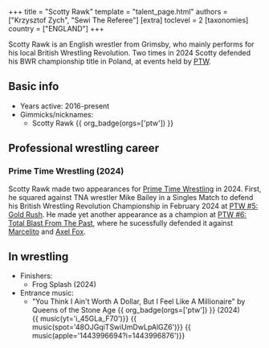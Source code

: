 +++
title = "Scotty Rawk"
template = "talent_page.html"
authors = ["Krzysztof Zych", "Sewi The Referee"]
[extra]
toclevel = 2
[taxonomies]
country = ["ENGLAND"]
+++

Scotty Rawk is an English wrestler from Grimsby, who mainly performs for his local British Wrestling Revolution. Two times in 2024 Scotty defended his BWR championship title in Poland, at events held by [PTW](@/o/ptw.md).

## Basic info

* Years active: 2016-present
* Gimmicks/nicknames:
  - Scotty Rawk {{ org_badge(orgs=['ptw']) }}

## Professional wrestling career

### Prime Time Wrestling (2024)

Scotty Rawk made two appearances for [Prime Time Wrestling](@/o/ptw.md) in 2024. First, he squared against TNA wrestler Mike Bailey in a Singles Match to defend his British Wrestling Revolution Championship in February 2024 at [PTW #5: Gold Rush](@/e/ptw/2024-02-03-ptw-5-gold-rush.md). He made yet another appearance as a champion at [PTW #6: Total Blast From The Past](@/e/ptw/2024-05-11-ptw-6.md), where he sucessfully defended it against [Marcelito](@/w/marcelito.md) and [Axel Fox](@/w/axel-fox.md).

## In wrestling

* Finishers:
  - Frog Splash (2024)
* Entrance music:
  - "You Think I Ain't Worth A Dollar, But I Feel Like A Millionaire" by Queens of the Stone Age
 {{ org_badge(orgs=['ptw']) }} (2024) <br>
 {{ music(yt='i_45GLa_F70')}}
 {{ music(spot='48OJGqiTSwiUmDwLpAlGZ6')}}
 {{ music(apple='1443996694?i=1443996876')}}
